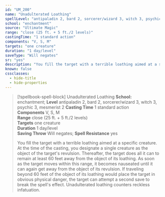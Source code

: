 ```yaml
---
id: "UM_200"
name: "Unadulterated Loathing"
spellLevel: "antipaladin 2, bard 2, sorcerer/wizard 3, witch 3, psychic 3, mesmerist 2"
school: "enchantment"
source: "Ultimate Magic"
range: "close (25 ft. + 5 ft./2 levels)"
castingTime: "1 standard action"
components: "V, S, M"
targets: "one creature"
duration: "1 day/level"
saveType: "Will negates"
sr: "yes"
description: "You fill the target with a terrible loathing aimed at a specific creature. At the time of the casting, you designate a single creature as the object of the target's revulsion. Thereafter, the target does all it can to remain at least 60 feet away from the object of its loathing. As soon as the target moves within this range, it becomes nauseated until it can again get away from the object of its revulsion. If traveling beyond 60 feet of the object of its loathing would place the target in obvious physical danger, the target can attempt a second save to break the spell's effect.  Unadulterated loathing counters reckless infatuation."
known: false
cssclasses:
  - hide-title
  - hide-properties
---
```


> [!spellbook-spell-block] Unadulterated Loathing
> **School:** enchantment; **Level** antipaladin 2, bard 2, sorcerer/wizard 3, witch 3, psychic 3, mesmerist 2
> **Casting Time** 1 standard action  
> **Components** V, S, M  
> **Range** close (25 ft. + 5 ft./2 levels)  
> **Targets** one creature  
> **Duration** 1 day/level  
> **Saving Throw** Will negates; **Spell Resistance** yes
> 
> You fill the target with a terrible loathing aimed at a specific creature. At the time of the casting, you designate a single creature as the object of the target's revulsion. Thereafter, the target does all it can to remain at least 60 feet away from the object of its loathing. As soon as the target moves within this range, it becomes nauseated until it can again get away from the object of its revulsion. If traveling beyond 60 feet of the object of its loathing would place the target in obvious physical danger, the target can attempt a second save to break the spell's effect.  Unadulterated loathing counters reckless infatuation.
